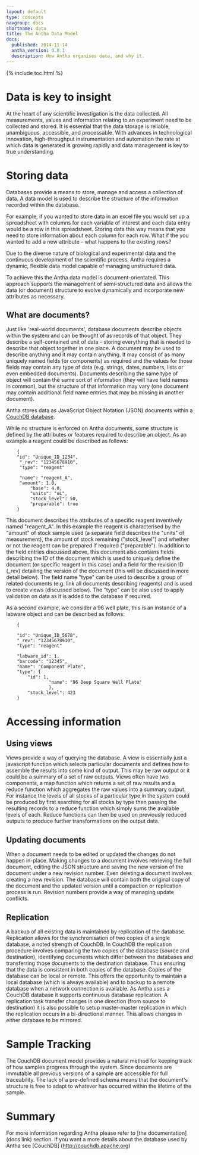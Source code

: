 ```yaml
---
layout: default
type: concepts
navgroup: docs
shortname: data
title: The Antha Data Model
docs:
  published: 2014-11-14
  antha_version: 0.0.1
  description: How Antha organises data, and why it.
---
```

{% include toc.html %}

# Data is key to insight

At the heart of any scientific investigation is the data collected.  All measurements, values and information relating to an experiment need to be collected and stored.  It is essential that the data storage is reliable, unambiguous, accessible, and processable.  With advances in technological innovation, high-throughput instrumentation and automation the rate at which data is generated is growing rapidly and data management is key to true understanding. 

# Storing data

Databases provide a means to store, manage and access a collection of data.  A data model is used to describe the structure of the information recorded within the database.   

For example, if you wanted to store data in an excel file you would set up a spreadsheet with columns for each variable of interest and each data entry would be a row in this spreadsheet.  Storing data this way means that you need to store information about each column for each row.  What if the you wanted to add a new attribute - what happens to the existing rows?  

Due to the diverse nature of biological and experimental data and the continuous development of the scientific process, Antha requires a dynamic, flexible data model capable of managing unstructured data.   

To achieve this the Antha data model is document-orientated.  This approach supports the management of semi-structured data and allows the data (or document) structure to evolve dynamically and incorporate new attributes as necessary.  

## What are documents?

Just like 'real-world documents', database documents describe objects within the system and can be thought of as records of that object.  They describe a self-contained unit of data - storing everything that is needed to describe that object together in one place.  A document may be used to describe anything and it may contain anything.  It may consist of as many uniquely named fields (or components) as required and the values for those fields may contain any type of data (e.g. strings, dates, numbers, lists or even embedded documents).  Documents describing the same type of object will contain the same sort of information (they will have field names in common), but the structure of that information may vary (one document may contain additional field name entries that may be missing in another document).  

Antha stores data as JavaScript Object Notation (JSON) documents within a [CouchDB database](http://couchdb.apache.org). 
    
While no structure is enforced on Antha documents, some structure is defined by the attributes or features required to describe an object.  As an example a reagent could be described as follows:
```
    {
	"id": "Unique_ID_1234",
	 "_rev": "12345678910",
	 "type": "reagent"

	 "name": "reagent_A",
	 "amount": 1.0,
         "base": 4.0,
         "units": "uL",
         "stock_level": 50,
         "preparable": true
    }

```
This document describes the attributes of a specific reagent inventively named "reagent_A".  In this example the reagent is characterised by the "amount" of stock sample used (a separate field describes the "units" of measurement), the amount of stock remaining ("stock_level") and whether or not the reagent can be prepared if required ("preparable").  In addition to the field entries discussed above, this document also contains fields describing the ID of the document which is used to uniquely define the document (or specific reagent in this case) and a field for the revision ID (_rev) detailing the version of the document (this will be discussed in more detail below).  The field name "type" can be used to describe a group of related documents (e.g. link all documents describing reagents) and is used to create views (discussed below). The "type" can be also used to apply validation on data as it is added to the database if required.

As a second example, we consider a 96 well plate, this is an instance of a labware object and can be described as follows:
```
    {

	"id": "Unique_ID_5678",
	"_rev": "12345678910",
	"type": "reagent"

	"labware_id": 1,
	"barcode": "12345",
	"name": "Component Plate",
	"type": {	   
		"id": 1,
                "name": "96 Deep Square Well Plate"
                },
        "stock_level": 423
    }

```

# Accessing information

## Using views

Views provide a way of querying the database. A view is essentially just a javascript function which selects particular documents and defines how to assemble the results into some kind of output. This may be raw output or it could be a summary of a set of raw outputs. Views often have two components, a map function which returns a set of raw results and a reduce function which aggregates the raw values into a summary output. For instance the levels of all stocks of a particular type in the system could be produced by first searching for all stocks by type then passing the resulting records to a reduce function which simply sums the available levels of each. Reduce functions can then be used on previously reduced outputs to produce further transformations on the output data. 

## Updating documents 

When a document needs to be edited or updated the changes do not happen in-place.  Making changes to a document involves retrieving the full document, editing the JSON structure and saving the new version of the document under a new revision number.  Even deleting a document involves creating a new revision.  The database will contain both the original copy of the document and the updated version until a compaction or replication process is run.  Revision numbers provide a way of managing update conflicts.

## Replication

A backup of all existing data is maintained by replication of the database.  Replication allows for the synchronisation of two copies of a single database, a noted strength of CouchDB.  In CouchDB the replication procedure involves comparing the two copies of the database (source and destination), identifying documents which differ between the databases and transferring those documents to the destination database.  Thus ensuring that the data is consistent in both copies of the database.  Copies of the database can be local or remote.  This offers the opportunity to maintain a local database (which is always available) and to backup to a remote database when a network connection is available.  As Antha uses a CouchDB database it supports continuous database replication.  A replication task transfer changes in one direction (from source to destination) it is also possible to setup master-master replication in which the replication occurs in a bi-directional manner.  This allows changes in either database to be mirrored.  

# Sample Tracking

The CouchDB document model provides a natural method for keeping track of how samples progress through the system. 
Since documents are immutable all previous versions of a sample are accessible for full traceability. The lack of
a pre-defined schema means that the document's structure is free to adapt to whatever has occurred within the 
lifetime of the sample. 

# Summary

For more information regarding Antha please refer to [the documentation](docs link) section.  If you want a more details about the database used by Antha see [CouchDB] (http://couchdb.apache.org)
